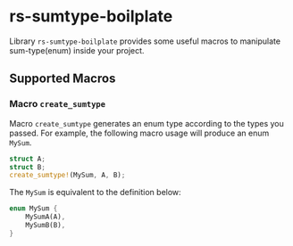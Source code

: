 # rs-sumtype-boilplate

Library `rs-sumtype-boilplate` provides some useful macros to manipulate sum-type(enum) inside your project.

## Supported Macros

### Macro `create_sumtype`

Macro `create_sumtype` generates an enum type according to the types you passed.
For example, the following macro usage will produce an enum `MySum`.

```rust
struct A;
struct B;
create_sumtype!(MySum, A, B);
```

The `MySum` is equivalent to the definition below:

```rust
enum MySum {
    MySumA(A),
    MySumB(B),
}
```
